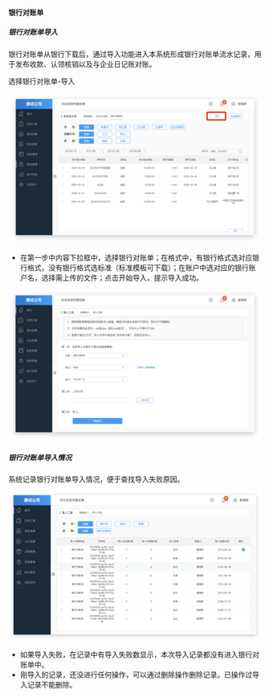 #### 银行对账单

##### 银行对账单导入

银行对账单从银行下载后，通过导入功能进入本系统形成银行对账单流水记录，用于发布收款、认领核销以及与企业日记账对账。

选择银行对账单-导入

![](/img/git20.png)

* 在第一步中内容下拉框中，选择银行对账单；在格式中，有银行格式选对应银行格式，没有银行格式选标准（标准模板可下载）；在账户中选对应的银行账户名，选择需上传的文件；点击开始导入，提示导入成功。

![](/img/git21.png)

##### 银行对账单导入情况

系统记录银行对账单导入情况，便于查找导入失败原因。

![](/img/git22.png)

* 如果导入失败，在记录中有导入失败数显示，本次导入记录都没有进入银行对账单中。
* 刚导入的记录，还没进行任何操作，可以通过删除操作删除记录。已操作过导入记录不能删除。



